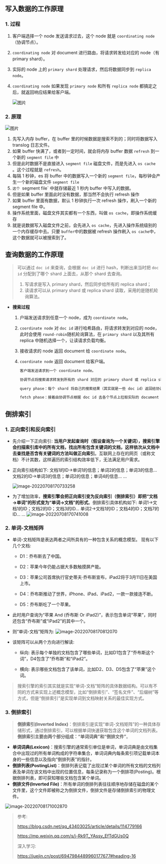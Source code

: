 ## 写入数据的工作原理

### 1. 过程

1. 客户端选择一个 node 发送请求过去，这个 node 就是 `coordinating node`（协调节点）。

2. `coordinating node` 对 document 进行路由，将请求转发给对应的 node（有 primary shard）。

3. 实际的 node 上的 `primary shard` 处理请求，然后将数据同步到 `replica node`。

4. `coordinating node` 如果发现 `primary node` 和所有 `replica node` 都搞定之后，就返回响应结果给客户端。

   ![图片](https://raw.githubusercontent.com/daniuEvan/pictrues/main/Typora/20220708165928.jpeg)

### 2. 原理

![图片](https://raw.githubusercontent.com/daniuEvan/pictrues/main/Typora/20220708170510.jpeg)

1. 先写入内存 buffer，在 buffer 里的时候数据是搜索不到的；同时将数据写入 translog 日志文件。
2. 如果 buffer 快满了，或者到一定时间，就会将内存 buffer 数据 `refresh` 到一个新的 `segment file` 中
3. 但是此时数据不是直接进入 `segment file` 磁盘文件，而是先进入 `os cache` 。这个过程就是 `refresh`。
4. 每隔 1 秒钟，es 将 buffer 中的数据写入一个新的 `segment file`，每秒钟会产生一个新的磁盘文件 `segment file`
5.  `这个 `segment file` 中就存储最近 1 秒内 buffer 中写入的数据。
6. 但是如果 buffer 里面此时没有数据，那当然不会执行 refresh 操作
7. 如果 buffer 里面有数据，默认 1 秒钟执行一次 refresh 操作，刷入一个新的 segment file 中。
8. 操作系统里面，磁盘文件其实都有一个东西，叫做 `os cache`，即操作系统缓存
9. 就是说数据写入磁盘文件之前，会先进入 `os cache`，先进入操作系统级别的一个内存缓存中去。只要 `buffer`中的数据被 refresh 操作刷入 `os cache`中，这个数据就可以被搜索到了。

## 查询数据的工作原理	

> 可以通过 `doc id` 来查询，会根据 `doc id` 进行 hash，判断出来当时把 `doc id` 分配到了哪个 shard 上面去，从那个 shard 去查询。
>
> 1. 写请求是写入 primary shard，然后同步给所有的 replica shard；
> 2. 读请求可以从 primary shard 或 replica shard 读取，采用的是随机轮询算法。

- **搜索过程**

  1. 户端发送请求到任意一个 node，成为 `coordinate node`。

  2. `coordinate node` 对 `doc id` 进行哈希路由，将请求转发到对应的 node，此时会使用 `round-robin`随机轮询算法，在 `primary shard` 以及其所有 replica 中随机选择一个，让读请求负载均衡。

  3. 接收请求的 node 返回 document 给 `coordinate node`。

  4. `coordinate node` 返回 document 给客户端。

     ```sh
     客户端发送请求到一个 coordinate node。
     
     协调节点将搜索请求转发到所有的 shard 对应的 primary shard 或 replica shard，都可以。
     
     query phase：每个 shard 将自己的搜索结果（其实就是一些 doc id）返回给协调节点，由协调节点进行数据的合并、排序、分页等操作，产出最终结果。
     
     fetch phase：接着由协调节点根据 doc id 去各个节点上拉取实际的 document 数据，最终返回给客户端。
     
     
     ```

     

## 倒排索引

### 1. 正向索引和反向索引

- 先介绍一下正向索引: **当用户发起查询时（假设查询为一个关键词），搜索引擎会扫描索引库中的所有文档，找出所有包含关键词的文档，这样依次从文档中去查找是否含有关键词的方法叫做正向索引**。互联网上存在的网页（或称文档）不计其数，这样遍历的索引结构效率低下，无法满足用户需求。

- 正向索引结构如下:
  文档1的ID→单词1的信息；单词2的信息；单词3的信息…
  文档2的ID→单词3的信息；单词2的信息；单词4的信息…
  …

  ![image-20220708170733258](https://raw.githubusercontent.com/daniuEvan/pictrues/main/Typora/20220708170912.png)



- 为了增加效率，**搜索引擎会把正向索引变为反向索引（倒排索引）即把“文档→单词”的形式变为“单词→文档”的形式**。倒排索引具体机构如下:
  单词1→文档1的ID；文档2的ID；文档3的ID…
  单词2→文档1的ID；文档4的ID；文档7的ID…
  …
  ![image-20220708170741008](https://raw.githubusercontent.com/daniuEvan/pictrues/main/Typora/20220708170844.png)

### 2. 单词-文档矩阵

- 单词-文档矩阵是表达两者之间所具有的一种包含关系的概念模型。
  现有以下几个文档:

  - D1：乔布斯去了中国。

  - D2：苹果今年仍能占据大多数触摸屏产能。

  - D3：苹果公司首席执行官史蒂夫·乔布斯宣布，iPad2将于3月11日在美国上市。

  - D4：乔布斯推动了世界，iPhone、iPad、iPad2，一款一款接连不断。

  - D5：乔布斯吃了一个苹果。

- 此时用户查询为“苹果 And (乔布斯 Or iPad2)”，表示包含单词“苹果”，同时还包含“乔布斯”或“iPad2”的其中一个。

- 则“单词-文档”矩阵为:
  ![image-20220708170812070](https://raw.githubusercontent.com/daniuEvan/pictrues/main/Typora/20220708170839.png)

- 该矩阵可以从两个方向进行解读:

  - 纵向: 表示每个单独的文档包含了哪些单词，比如D1包含了“乔布斯这个词”，D4包含了“乔布斯”和“iPad2”。

  - 横向: 表示哪些文档包含了该单词，比如D2、D3、D5包含了“苹果”这个词。

> 搜索引擎的索引其实就是实现“单词-文档”矩阵的具体数据结构。可以有不同的方式来实现上述概念模型，比如“倒排索引”、“签名文件”、“后缀树”等方式，但是“倒排索引”是实现单词到文档映射关系的最佳实现方式。

### 3. 倒排索引

> **倒排索引(Inverted Index)**：倒排索引是实现“单词-文档矩阵”的一种具体存储形式，通过倒排索引，可以根据单词快速获取包含这个单词的文档列表。**倒排索引主要由两个部分组成：“单词词典”和“倒排文件”**。

- **单词词典(Lexicon)**：搜索引擎的通常索引单位是单词，单词词典是由文档集合中出现过的所有单词构成的字符串集合，单词词典内每条索引项记载单词本身的一些信息以及指向“倒排列表”的指针。
- **倒排列表(PostingList)**：倒排列表记载了出现过某个单词的所有文档的文档列表及单词在该文档中出现的位置信息，每条记录称为一个倒排项(Posting)。根据倒排列表，即可获知哪些文档包含某个单词。
- **倒排文件(Inverted File)**：所有单词的倒排列表往往顺序地存储在磁盘的某个文件里，这个文件即被称之为倒排文件，倒排文件是存储倒排索引的物理文件。

![image-20220708171002870](https://raw.githubusercontent.com/daniuEvan/pictrues/main/Typora/20220708171002.png)

> 参考: 
>
> https://blog.csdn.net/qq_43403025/article/details/114779166
>
> https://mp.weixin.qq.com/s/j-Rk9T_YAssy_EfTdGUs0Q
>
> 深入学习:
>
> https://juejin.cn/post/6947984489960177677#heading-16